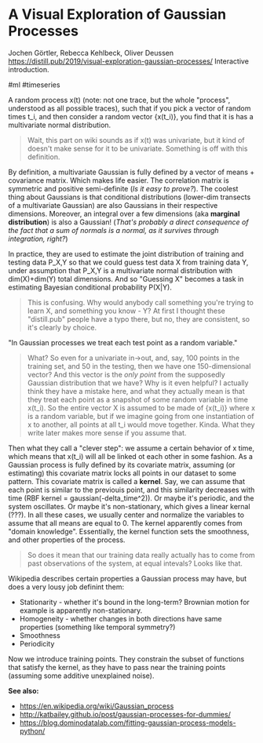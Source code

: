 # A Visual Exploration of Gaussian Processes
Jochen Görtler, Rebecca Kehlbeck, Oliver Deussen
https://distill.pub/2019/visual-exploration-gaussian-processes/
Interactive introduction.

#ml #timeseries

A random process x(t) (note: not one trace, but the whole "process", understood as all possible traces), such that if you pick a vector of random times t_i, and then consider a random vector {x(t_i)}, you find that it is has a multivariate normal distribution. 

> Wait, this part on wiki sounds as if x(t) was univariate, but it kind of doesn't make sense for it to be univariate. Something is off with this definition.

By definition, a multivariate Gaussian is fully defined by a vector of means + covariance matrix. Which makes life easier. The correlation matrix is symmetric and positive semi-definite (_Is it easy to prove?_). The coolest thing about Gaussians is that conditional distributions (lower-dim transects of a multivariate Gaussian) are also Gaussians in their respective dimensions. Moreover, an integral over a few dimensions (aka **marginal distribution**) is also a Gaussian! (_That's probably a direct consequence of the fact that a sum of normals is a normal, as it survives through integration, right?_)

In practice, they are used to estimate the joint distribution of training and testing data P_X,Y so that we could guess test data X from training data Y, under assumption that P_X,Y is a multivariate normal distribution with dim(X)+dim(Y) total dimensions. And so "Guessing X" becomes a task in estimating Bayesian conditional probability P(X|Y). 

> This is confusing. Why would anybody call something you're trying to learn X, and something you know - Y? At first I thought these "distill.pub" people have a typo there, but no, they are consistent, so it's clearly by choice.

"In Gaussian processes we treat each test point as a random variable."

> What? So even for a univariate in->out, and, say, 100 points in the training set, and 50 in the testing, then we have one 150-dimensional vector? And this vector is the _only point_ from the supposedly Gaussian distribution that we have? Why is it even helpful?
> I actually think they have a mistake here, and what they actually mean is that they treat each point as a snapshot of some random variable in time x(t_i). So the entire vector X is assumed to be made of {x(t_i)} where x is a random variable, but if we imagine going from one instantiation of x to another, all points at all t_i would move together. Kinda. What they write later makes more sense if you assume that.

Then what they call a "clever step": we assume a certain behavior of x time, which means that x(t_i) will all be linked ot each other in some fashion. As a Gaussian process is fully defined by its covariate matrix, assuming (or estimating) this covariate matrix locks all points in our dataset to some pattern. This covariate matrix is called a **kernel**. Say, we can assume that each point is similar to the previouis point, and this similarity decreases with time (RBF kernel = gaussian(-delta_time^2)). Or maybe it's periodic, and the system oscillates. Or maybe it's non-stationary, which gives a linear kernal (???). In all these cases, we usually center and normalize the variables to assume that all means are equal to 0. The kernel apparently comes from "domain knowledge". Essentially, the kernel function sets the smoothness, and other properties of the process.

> So does it mean that our training data really actually has to come from past observations of the system, at equal intevals? Looks like that.

Wikipedia describes certain properties a  Gaussian process may have, but does a very  lousy job definint them:
* Stationarity - whether it's bound in the long-term? Brownian motion for example is apparently non-stationary.
* Homogeneity - whether changes in both directions have same properties (something like temporal symmetry?)
* Smoothness
* Periodicity

Now we introduce training points. They constrain the subset of functions that satisfy the kernel, as they have to pass near  the training points (assuming some additive unexplained noise).

**See also:**
* https://en.wikipedia.org/wiki/Gaussian_process
* http://katbailey.github.io/post/gaussian-processes-for-dummies/
* https://blog.dominodatalab.com/fitting-gaussian-process-models-python/